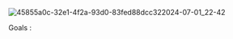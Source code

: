 ![45855a0c-32e1-4f2a-93d0-83fed88dcc322024-07-01_22-42](https://github.com/user-attachments/assets/7afe66fa-7c7e-40e5-8f52-eba54fb77959)

Goals :
